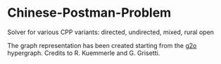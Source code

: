# Chinese-Postman-Problem
Solver for various CPP variants: directed, undirected, mixed, rural open



The graph representation has been created starting from the [g2o](https://github.com/RainerKuemmerle/g2o) hypergraph. Credits to R. Kuemmerle and G. Grisetti.


